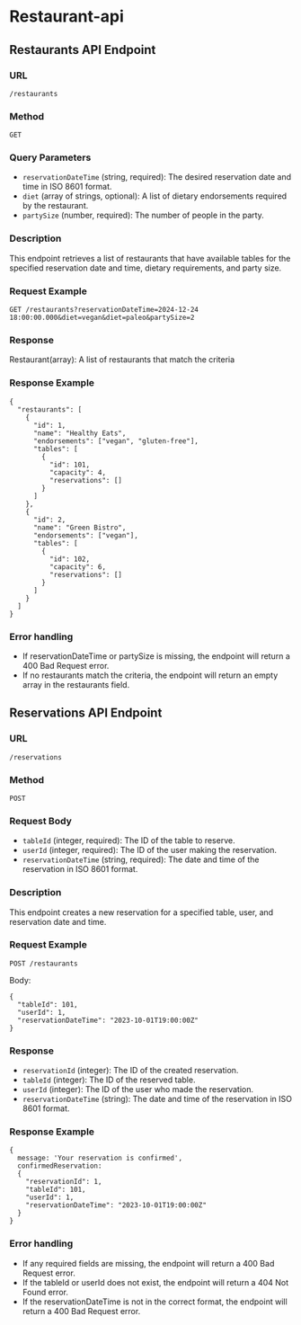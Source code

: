 # Restaurant-api

## Restaurants API Endpoint

### URL
`/restaurants`

### Method
`GET`

### Query Parameters
- `reservationDateTime` (string, required): The desired reservation date and time in ISO 8601 format.
- `diet` (array of strings, optional): A list of dietary endorsements required by the restaurant.
- `partySize` (number, required): The number of people in the party.

### Description
This endpoint retrieves a list of restaurants that have available tables for the specified reservation date and time, dietary requirements, and party size.

### Request Example
```http
GET /restaurants?reservationDateTime=2024-12-24 18:00:00.000&diet=vegan&diet=paleo&partySize=2
```

### Response
Restaurant(array): A list of restaurants that match the criteria

### Response Example
```
{
  "restaurants": [
    {
      "id": 1,
      "name": "Healthy Eats",
      "endorsements": ["vegan", "gluten-free"],
      "tables": [
        {
          "id": 101,
          "capacity": 4,
          "reservations": []
        }
      ]
    },
    {
      "id": 2,
      "name": "Green Bistro",
      "endorsements": ["vegan"],
      "tables": [
        {
          "id": 102,
          "capacity": 6,
          "reservations": []
        }
      ]
    }
  ]
}
```

### Error handling
- If reservationDateTime or partySize is missing, the endpoint will return a 400 Bad Request error.
- If no restaurants match the criteria, the endpoint will return an empty array in the restaurants field.



## Reservations API Endpoint

### URL
`/reservations`

### Method
`POST`

### Request Body
- `tableId` (integer, required): The ID of the table to reserve.
- `userId` (integer, required): The ID of the user making the reservation.
- `reservationDateTime` (string, required): The date and time of the reservation in ISO 8601 format.

### Description
This endpoint creates a new reservation for a specified table, user, and reservation date and time.

### Request Example
```http
POST /restaurants
```

Body:
```
{
  "tableId": 101,
  "userId": 1,
  "reservationDateTime": "2023-10-01T19:00:00Z"
}
```

### Response
- `reservationId` (integer): The ID of the created reservation.
- `tableId` (integer): The ID of the reserved table.
- `userId` (integer): The ID of the user who made the reservation.
- `reservationDateTime` (string): The date and time of the reservation in ISO 8601 format.

### Response Example
```
{  
  message: 'Your reservation is confirmed', 
  confirmedReservation:
  {
    "reservationId": 1,
    "tableId": 101,
    "userId": 1,
    "reservationDateTime": "2023-10-01T19:00:00Z"
  }
}
```

### Error handling
- If any required fields are missing, the endpoint will return a 400 Bad Request error.
- If the tableId or userId does not exist, the endpoint will return a 404 Not Found error.
- If the reservationDateTime is not in the correct format, the endpoint will return a 400 Bad Request error.
